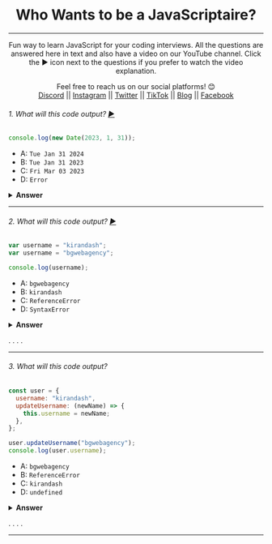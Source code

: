 <div align="center">
  
  <h1>Who Wants to be a JavaScriptaire?</h1>

---

Fun way to learn JavaScript for your coding interviews.
All the questions are answered here in text and also have a video on our YouTube channel.
Click the ▶️ icon next to the questions if you prefer to watch the video explanation.</span>

Feel free to reach us on our social platforms! 😊 <br />
<a href="https://discord.com/invite/62VR3MMCVm">Discord</a> || <a href="https://www.instagram.com/bgwebagency">Instagram</a> || <a href="https://www.twitter.com/kirankdash">Twitter</a> || <a href="https://www.tiktok.com/@bgwebagency">TikTok</a> || <a href="https://www.bgwebagency.in">Blog</a> || <a href="https://www.facebook.com/bgwebagency">Facebook</a>

</div>

###### 1. What will this code output? [▶️](https://www.youtube.com/shorts/Uysa8_Aa5Sg)

```javascript
console.log(new Date(2023, 1, 31));
```

- A: `Tue Jan 31 2024`
- B: `Tue Jan 31 2023`
- C: `Fri Mar 03 2023`
- D: `Error`

<details><summary><b>Answer</b></summary>
<p>

#### Answer: C

In JavaScript, while constructing dates using Date objects months are 0 based. Which means 0 is for January and 1 is for February.

So, in this case we are asking JavaScript to set a date of 2023 February 31st which does not exist.

But instead of throwing error JavaScript will overflow it to the next month which is March.

And since February in 2023 has only 28 days, the code will overflow by 3 days making the result to be 3rd March 2023.

</p>
</details>

---

###### 2. What will this code output? [▶️](https://www.youtube.com/shorts/s6khiRq6EoE)

```javascript
var username = "kirandash";
var username = "bgwebagency";

console.log(username);
```

- A: `bgwebagency`
- B: `kirandash`
- C: `ReferenceError`
- D: `SyntaxError`

<details><summary><b>Answer</b></summary>
<p>

#### Answer: A

We can declare the same variable multiple times using the `var` keyword. And the variable will hold the value which it was assigned in the end.

But we can not declare the same variable multiple times using `let` or `const`

</p>
</details>

.
.
.
.

---

###### 3. What will this code output?

```javascript
const user = {
  username: "kirandash",
  updateUsername: (newName) => {
    this.username = newName;
  },
};

user.updateUsername("bgwebagency");
console.log(user.username);
```

- A: `bgwebagency`
- B: `ReferenceError`
- C: `kirandash`
- D: `undefined`

<details><summary><b>Answer</b></summary>
<p>

#### Answer: C

Because the `updateUsername` function is not working properly and is failing to update the `username` of the `user`.
The `updateUsername` function in user `object` is an arrow function, and is not bound to the `user` object.
So, the `this` keyword inside updateUsername function is not referring to the `user` object, but refers to the global scope.
To fix this issue, we should change the arrow function to a normal function.

</p>
</details>

.
.
.
.

---
